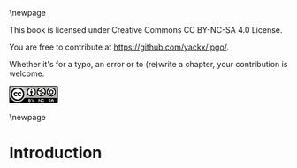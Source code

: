 \newpage


This book is licensed under Creative Commons CC BY-NC-SA 4.0 License.

You are free to contribute at https://github.com/yackx/ipgo/.

Whether it's for a typo, an error or to (re)write a chapter, your contribution is welcome.

![CC BY-NC-SA 4.0](cc-by-nc-sa-40.png)

\newpage
# Introduction
